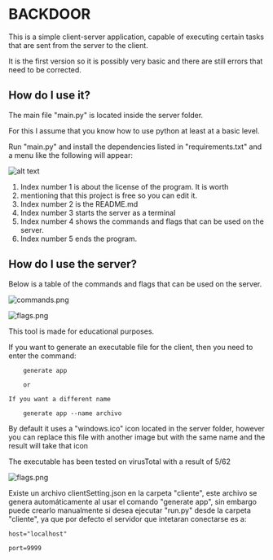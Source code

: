 # BACKDOOR

This is a simple client-server application, capable of executing certain tasks that are sent from the server to the client.

It is the first version so it is possibly very basic and there are still errors that need to be corrected.


## How do I use it?
The main file "main.py" is located inside the server folder.

For this I assume that you know how to use python at least at a basic level.

Run "main.py" and install the dependencies listed in "requirements.txt" and a menu like the following will appear:

![alt text](https://github.com/harol1997/backdoor/tree/main/img/menu.png)

1. Index number 1 is about the license of the program. It is worth
2. mentioning that this project is free so you can edit it.
3. Index number 2 is the README.md
4. Index number 3 starts the server as a terminal
5. Index number 4 shows the commands and flags that can be used on the server.
6. Index number 5 ends the program.


## How do I use the server?

Below is a table of the commands and flags that can be used on the server.

![commands.png](https://github.com/harol1997/backdoor/tree/main/img/commands.png)

![flags.png](https://github.com/harol1997/backdoor/tree/main/img/flags.png)


This tool is made for educational purposes.

If you want to generate an executable file for the client, then you need to enter the command:

        generate app

        or

    If you want a different name

        generate app --name archivo

By default it uses a "windows.ico" icon located in the server folder, however you can replace this file with another image but with the same name and the result will take that icon

The executable has been tested on virusTotal with a result of 5/62

![flags.png](https://github.com/harol1997/backdoor/tree/main/img/virustotal.png)

Existe un archivo clientSetting.json en la carpeta "cliente", este archivo se genera automáticamente al usar el comando "generate app", sin embargo puede crearlo manualmente si desea ejecutar "run.py" desde la carpeta "cliente", ya que por defecto el servidor que intetaran conectarse es a:

    host="localhost"

    port=9999